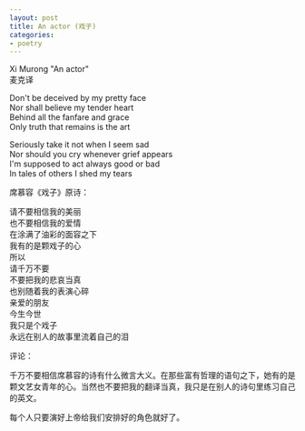 ```yaml
---
layout: post
title: An actor (戏子)
categories:
- poetry
---
```


Xi Murong "An actor"  
麦克译  

Don't be deceived by my pretty face  
Nor shall believe my tender heart  
Behind all the fanfare and grace  
Only truth that remains is the art  

Seriously take it not when I seem sad  
Nor should you cry whenever grief appears  
I'm supposed to act always good or bad  
In tales of others I shed my tears  

席慕容《戏子》原诗：  

请不要相信我的美丽   
也不要相信我的爱情   
在涂满了油彩的面容之下   
我有的是颗戏子的心   
所以   
请千万不要   
不要把我的悲哀当真   
也别随着我的表演心碎   
亲爱的朋友   
今生今世   
我只是个戏子   
永远在别人的故事里流着自己的泪  

评论：  

千万不要相信席慕容的诗有什么微言大义。在那些富有哲理的语句之下，她有的是颗文艺女青年的心。当然也不要把我的翻译当真，我只是在别人的诗句里练习自己的英文。

每个人只要演好上帝给我们安排好的角色就好了。  
